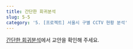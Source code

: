 ```yaml
---
title: 간단한 회귀분석
slug: 5-5
category: '5. [프로젝트] 서울시 구별 CCTV 현황 분석'
---
```


[간단한 회귀분석](https://github.com/Team-COSADAMA/Data-Science-Intro/blob/main/week2/5-5.ipynb)에서 교안을 확인해 주세요.
